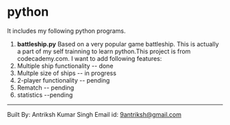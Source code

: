 # python
It includes my following python programs.

1. **battleship.py**
Based on a very popular game battleship. This is actually a part of my self trainning to learn python.This project is from codecademy.com. I want to add following features: 
  1. Multiple ship functionality -- done
  2. Multple size of ships -- in progress
  3. 2-player functionality -- pending
  4. Rematch -- pending
  5. statistics --pending

-----------------------------
Built By: Antriksh Kumar Singh
Email id: 9antriksh@gmail.com

